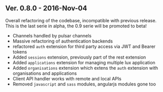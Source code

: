 ## Ver. 0.8.0 - 2016-Nov-04

Overall refactoring of the codebase, incompatible with previous
release. This is the last serie in alpha, the 0.9 serie will be promoted to
beta!

* Channels handled by pulsar channels
* Massive refactoring of authentication backends
* refactored ``auth`` extension for third party access via JWT and Bearer tokens
* Added ``sessions`` extension, previously part of the rest extension
* Added ``applications`` extension for managing multiple lux application
* Added ``organisations`` extension which extens the ``auth`` extension with organisations and applications
* Client API handler works with remote and local APIs
* Removed ``javascript`` and ``sass`` modules, angularjs modules gone too
